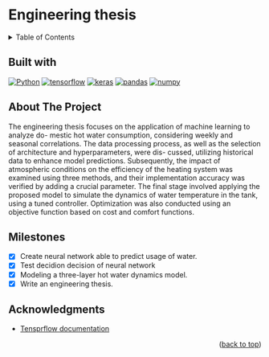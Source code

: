 # Engineering thesis

<!-- TABLE OF CONTENTS -->
<details>
  <summary>Table of Contents</summary>
  <ol>
    <li><a href="##about-the-project">About The Project</a></li>
    <li><a href="##Milestones">Milestones</a></li>
    <li><a href="##acknowledgments">Acknowledgments</a></li>
  </ol>
</details>

<!-- BUILT WITH -->

## Built with

[![Python]][python-url]
[![tensorflow]][tensorflow-url]
[![keras]][keras-url]
[![pandas]][pandas-url]
[![numpy]][numpy-url]

<!-- ABOUT THE PROJECT -->

## About The Project

The engineering thesis focuses on the application of machine learning to analyze do-
mestic hot water consumption, considering weekly and seasonal correlations. The data
processing process, as well as the selection of architecture and hyperparameters, were dis-
cussed, utilizing historical data to enhance model predictions. Subsequently, the impact of
atmospheric conditions on the efficiency of the heating system was examined using three
methods, and their implementation accuracy was verified by adding a crucial parameter.
The final stage involved applying the proposed model to simulate the dynamics of water
temperature in the tank, using a tuned controller. Optimization was also conducted using
an objective function based on cost and comfort functions.

<!-- MILESTONES -->

## Milestones

- [x] Create neural network able to predict usage of water.
- [x] Test decidion decision of neural network
- [x] Modeling a three-layer hot water dynamics model.
- [x] Write an engineering thesis.

<!-- ACKNOWLEDGMENTS -->

## Acknowledgments

- [Tensprflow documentation](https://www.tensorflow.org/?hl=pl)

<p align="right">(<a href="#Speech emotion recognition">back to top</a>)</p>

<!-- MARKDOWN LINKS & IMAGES -->
<!-- https://www.markdownguide.org/basic-syntax/#reference-style-links -->

[python]: https://img.shields.io/badge/Python-FFD43B?style=for-the-badge&logo=python&logoColor=blue
[python-url]: https://www.python.org/
[tensorflow]: https://img.shields.io/badge/TensorFlow-FF6F00?style=for-the-badge&logo=TensorFlow&logoColor=white
[tensorflow-url]: https://www.tensorflow.org/?hl=pl
[pandas]: https://img.shields.io/badge/Pandas-2C2D72?style=for-the-badge&logo=pandas&logoColor=white
[pandas-url]: https://pandas.pydata.org/
[numpy]: https://img.shields.io/badge/Numpy-777BB4?style=for-the-badge&logo=numpy&logoColor=white
[numpy-url]: https://numpy.org/
[keras]: https://img.shields.io/badge/Keras-FF0000?style=for-the-badge&logo=keras&logoColor=white
[keras-url]: https://keras.io/
